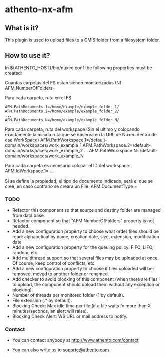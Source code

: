 # athento-nx-afm

## What is it?

This plugin is used to upload files to a CMIS folder from a filesystem folder.

## How to use it?

In ${ATHENTO_HOST}/bin/nuxeo.conf the following properties must be created:

Cuantas carpetas del FS estan siendo monitorizadas (N)
    AFM.NumberOfFolders=<N>

Para cada carpeta, ruta en el FS

    AFM.PathDocuments.1=/home/example/example_folder_1/ 
    AFM.PathDocuments.2=/home/example/example_folder_2/
    ... 
    AFM.PathDocuments.N=/home/example/example_folder_N/ 

Para cada carpeta, ruta del workspace  (Sin el ultimo y colocando exactamente la misma ruta que se observa en la URL de Nuxeo dentro de ese WorkSpace)
    AFM.PathWorkspace.1=/default-domain/workspaces/work_example_1
    AFM.PathWorkspace.2=/default-domain/workspaces/work_example_2
    ...
    AFM.PathWorkspace.N=/default-domain/workspaces/work_example_N

Para cada carpeta es necesario colocar el ID del workspace
    AFM.IdWorkspace.1=<docId>
    ...

Si se define la propiedad, el tipo de documento indicado, será el que se cree, en caso contrario se creara un File.
    AFM.DocumentType =<Type>


### TODO

 * Refactor this component so that source and destiny folder are managed from data base.
 * Refactor component so that "AFM.NumberOfFolders" property is not needed.
 * Add a new configuration property to choose what order files should be read: alphabetical by name, creation date, size, extension, modification date
 * Add a new configuration property for the queuing policy: FIFO, LIFO, random, etc.
 * Add multithread support so that several files may be uploaded at once. Of course, keep control of conflicts, etc.
 * Add a new configuration property to choose if files uploaded will be: removed, moved to another folder or renamed.
 * Add checker to avoid blocking of this component (when there are files to upload, the component should upload them without any exception or blocking).
 * Number of threads per monitored folder (1 by default).
 * File extension (.* by default).
 * Blocking Check: Max idle time per file (if a file waits fo more than X minutes/seconds, an alert will raise).
 * Blocking Check Alert: WS URL or mail address to notify.

### Contact

 * You can contact anybody at http://www.athento.com/contact

 * You can also write us to soporte@athento.com
